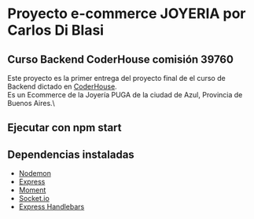 # Proyecto e-commerce JOYERIA por Carlos Di Blasi

## Curso Backend CoderHouse comisión 39760

Este proyecto es la primer entrega del proyecto final de el curso de Backend dictado en [CoderHouse](https://www.coderhouse.com).\
Es un Ecommerce de la Joyería PUGA de la ciudad de Azul, Provincia de Buenos Aires.\

## Ejecutar con npm start

## Dependencias instaladas

- [Nodemon](https://nodemon.io/)
- [Express](https://expressjs.com/)
- [Moment](https://momentjs.com/)
- [Socket.io](https://socket.io/)
- [Express Handlebars](https://www.npmjs.com/package/express-handlebars)

